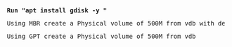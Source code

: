 **<pre> Run "apt install gdisk -y " </pre>**

<pre> Using MBR create a Physical volume of 500M from vdb with default type (83)</pre>

<pre> Using GPT create a Physical volume of 500M from vdb </pre>